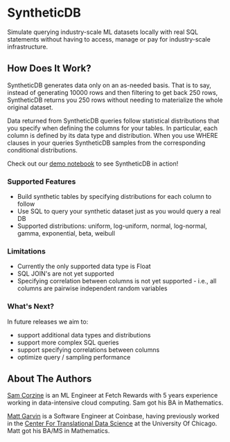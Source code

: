 # SyntheticDB

Simulate querying industry-scale ML datasets locally with real SQL statements
without having to access, manage or pay for industry-scale infrastructure.

## How Does It Work?

SyntheticDB generates data only on an as-needed basis.
That is to say, instead of generating 10000 rows and 
then filtering to get back 250 rows,
SyntheticDB returns you 250 rows without needing 
to materialize the whole original dataset.

Data returned from SyntheticDB queries follow statistical distributions
that you specify when defining the columns for your tables.
In particular, each column is defined by its data type and distribution.
When you use WHERE clauses in your queries SyntheticDB 
samples from the corresponding conditional distributions.

Check out our [demo notebook](https://colab.research.google.com/drive/1mtF_VAENjdRqodGh9kSXj_AWeg4gJxnI?usp=sharing)
to see SyntheticDB in action!

### Supported Features

- Build synthetic tables by specifying distributions for each column to follow
- Use SQL to query your synthetic dataset just as you would query a real DB
- Supported distributions: uniform, log-uniform, normal, log-normal, gamma, exponential, beta, weibull

### Limitations

- Currently the only supported data type is Float
- SQL JOIN's are not yet supported
- Specifying correlation between columns is not yet supported - i.e., all columns are pairwise independent random variables

### What's Next?

In future releases we aim to:
  - support additional data types and distributions
  - support more complex SQL queries
  - support specifying correlations between columns
  - optimize query / sampling performance 

## About The Authors

[Sam Corzine](https://github.com/samcorzine) is an ML Engineer at Fetch Rewards with 5 years experience working in data-intensive cloud computing.
Sam got his BA in Mathematics.

[Matt Garvin](https://github.com/mattgarvin1) is a Software Engineer at Coinbase, having previously worked in the 
[Center For Translational Data Science](https://ctds.uchicago.edu/) at the University Of Chicago.
Matt got his BA/MS in Mathematics.

